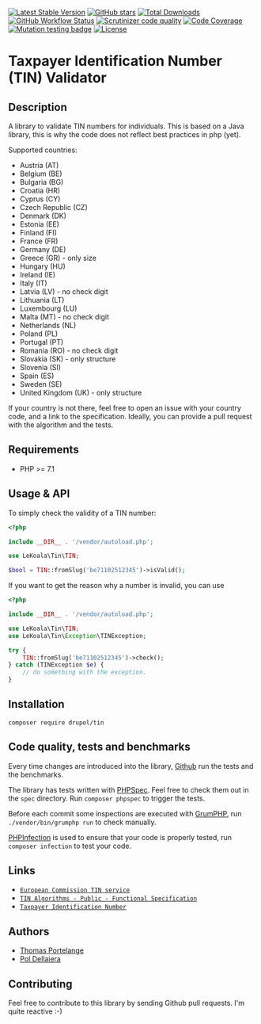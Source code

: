 [![Latest Stable Version](https://img.shields.io/packagist/v/drupol/tin.svg?style=flat-square)](https://packagist.org/packages/drupol/tin)
 [![GitHub stars](https://img.shields.io/github/stars/drupol/tin.svg?style=flat-square)](https://packagist.org/packages/drupol/tin)
 [![Total Downloads](https://img.shields.io/packagist/dt/drupol/tin.svg?style=flat-square)](https://packagist.org/packages/drupol/tin)
 [![GitHub Workflow Status](https://img.shields.io/github/workflow/status/drupol/tin/Continuous%20Integration?style=flat-square)](https://github.com/drupol/tin/actions)
 [![Scrutinizer code quality](https://img.shields.io/scrutinizer/quality/g/drupol/tin/refactoring.svg?style=flat-square)](https://scrutinizer-ci.com/g/drupol/tin/?branch=refactoring)
 [![Code Coverage](https://img.shields.io/scrutinizer/coverage/g/drupol/tin/refactoring.svg?style=flat-square)](https://scrutinizer-ci.com/g/drupol/tin/?branch=refactoring)
 [![Mutation testing badge](https://badge.stryker-mutator.io/github.com/drupol/tin/refactoring)](https://stryker-mutator.github.io)
 [![License](https://img.shields.io/packagist/l/drupol/tin.svg?style=flat-square)](https://packagist.org/packages/drupol/tin)
 
# Taxpayer Identification Number (TIN) Validator

## Description

A library to validate TIN numbers for individuals. This is based on a Java
library, this is why the code does not reflect best practices in php (yet).

Supported countries:
* Austria (AT)
* Belgium (BE)
* Bulgaria (BG)
* Croatia (HR)
* Cyprus (CY)
* Czech Republic (CZ)
* Denmark (DK)
* Estonia (EE)
* Finland (FI)
* France (FR)
* Germany (DE)
* Greece (GR) - only size
* Hungary (HU)
* Ireland (IE)
* Italy (IT)
* Latvia (LV) - no check digit
* Lithuania	(LT)
* Luxembourg (LU)
* Malta (MT) - no check digit
* Netherlands (NL)
* Poland (PL)
* Portugal (PT)
* Romania (RO) - no check digit
* Slovakia (SK) - only structure
* Slovenia (SI)
* Spain (ES)
* Sweden (SE)
* United Kingdom (UK) - only structure

If your country is not there, feel free to open an issue with your country code,
and a link to the specification. Ideally, you can provide a pull request with
the algorithm and the tests.

## Requirements

* PHP >= 7.1

## Usage & API

To simply check the validity of a TIN number:

```php
<?php

include __DIR__ . '/vendor/autoload.php';

use LeKoala\Tin\TIN;

$bool = TIN::fromSlug('be71102512345')->isValid();
```

If you want to get the reason why a number is invalid, you can use

```php
<?php

include __DIR__ . '/vendor/autoload.php';

use LeKoala\Tin\TIN;
use LeKoala\Tin\Exception\TINException;

try {
    TIN::fromSlug('be71102512345')->check();
} catch (TINException $e) {
    // do something with the exception.
}
```

## Installation

```composer require drupol/tin```

## Code quality, tests and benchmarks

Every time changes are introduced into the library, [Github](https://github.com/drupol/tin/actions) run the tests and the benchmarks.

The library has tests written with [PHPSpec](http://www.phpspec.net/).
Feel free to check them out in the `spec` directory. Run `composer phpspec` to trigger the tests.

Before each commit some inspections are executed with [GrumPHP](https://github.com/phpro/grumphp), run `./vendor/bin/grumphp run` to check manually.

[PHPInfection](https://github.com/infection/infection) is used to ensure that your code is properly tested, run `composer infection` to test your code.

## Links

* [`European Commission TIN service`](https://ec.europa.eu/taxation_customs/tin/)
* [`TIN Algorithms - Public - Functional Specification`](https://ec.europa.eu/taxation_customs/tin/specs/FS-TIN%20Algorithms-Public.docx)
* [`Taxpayer Identification Number`](https://en.wikipedia.org/wiki/Taxpayer_Identification_Number)

## Authors
* [Thomas Portelange](https://github.com/lekoala)
* [Pol Dellaiera](https://github.com/loophp)

## Contributing

Feel free to contribute to this library by sending Github pull requests. I'm quite reactive :-)
